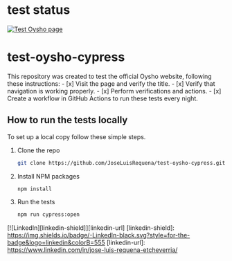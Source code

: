  # **test status**
[![Test Oysho page](https://github.com/JoseLuisRequena/test-oysho-cypress/actions/workflows/testOysho.yml/badge.svg)](https://github.com/JoseLuisRequena/test-oysho-cypress/actions/workflows/testOysho.yml)


# test-oysho-cypress
This repository was created to test the official Oysho website,
following these instructions:
    - [x] Visit the page and verify the title.
    - [x] Verify that navigation is working properly.
    - [x] Perform verifications and actions.
    - [x] Create a workflow in GitHub Actions to run these tests every night.

## How to run the tests locally

To set up a local copy follow these simple steps.

1. Clone the repo
   ```sh
   git clone https://github.com/JoseLuisRequena/test-oysho-cypress.git
   ```
2. Install NPM packages
   ```sh
   npm install
   ```
3. Run the tests
   ```sh
   npm run cypress:open
   ```


[![LinkedIn][linkedin-shield]][linkedin-url]
[linkedin-shield]: https://img.shields.io/badge/-LinkedIn-black.svg?style=for-the-badge&logo=linkedin&colorB=555
[linkedin-url]: https://www.linkedin.com/in/jose-luis-requena-etcheverria/